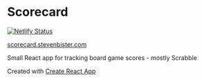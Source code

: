 # Scorecard

[![Netlify Status](https://api.netlify.com/api/v1/badges/f64c369f-8c18-4981-aeb6-673e4668b038/deploy-status)](https://app.netlify.com/sites/blissful-stonebraker-6d0265/deploys)

[scorecard.stevenbister.com](https://scorecard.stevenbister.com)

Small React app for tracking board game scores - mostly Scrabble

Created with [Create React App](/docs/create-react-app.md)

